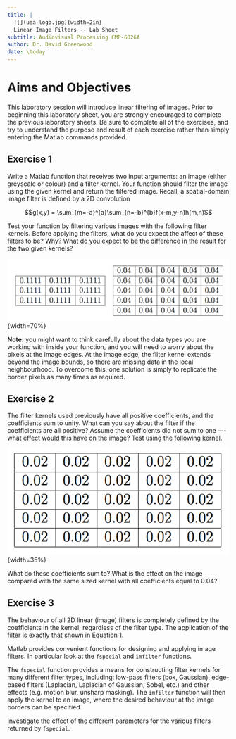```yaml
---
title: |
  ![](uea-logo.jpg){width=2in}  
  Linear Image Filters -- Lab Sheet
subtitle: Audiovisual Processing CMP-6026A
author: Dr. David Greenwood
date: \today
---
```


# Aims and Objectives

This laboratory session will introduce linear filtering of images.
Prior to beginning this laboratory sheet, you are strongly encouraged to complete
the previous laboratory sheets. Be sure to complete all of the exercises, and
try to understand the purpose and result of each exercise rather than simply
entering the Matlab commands provided.

## Exercise 1

Write a Matlab function that receives two input arguments: an image
(either greyscale or colour) and a filter kernel. Your function should
filter the image using the given kernel and return the filtered image.
Recall, a spatial-domain image filter is defined by a 2D convolution

$$g(x,y) = \sum_{m=-a}^{a}\sum_{n=-b}^{b}f(x-m,y-n)h(m,n)$$

Test your function by filtering various images with the following filter
kernels. Before applying the filters, what do you expect the affect of these
filters to be? Why? What do you expect to be the difference in the result
for the two given kernels?

![](kernels.png){width=70%}

**Note:** you might want to think carefully about the data types you are working
with inside your function, and you will need to worry about the pixels at the
image edges. At the image edge, the filter kernel extends beyond the image
bounds, so there are missing data in the local neighbourhood. To overcome this,
one solution is simply to replicate the border pixels as many times as required.

## Exercise 2

The filter kernels used previously have all positive coefficients, and
the coefficients sum to unity. What can you say about the filter if the
coefficients are all positive? Assume the coefficients did not sum to
one --- what effect would this have on the image?
Test using the following kernel.

![](anotherkernel.png){width=35%}

What do these coefficients sum to? What is the effect on the image compared
with the same sized kernel with all coefficients equal to 0.04?

## Exercise 3

The behaviour of all 2D linear (image) filters is completely defined
by the coefficients in the kernel, regardless of the filter type.
The application of the filter is exactly that shown in Equation 1.

Matlab provides convenient functions for designing and applying image filters.
In particular look at the `fspecial` and `imfilter` functions.

The `fspecial` function provides a means for constructing filter kernels for many
different filter types, including: low-pass filters (box, Gaussian), edge-based
filters (Laplacian, Laplacian of Gaussian, Sobel, etc.) and other effects
(e.g. motion blur, unsharp masking). The `imfilter` function will
then apply the kernel to an image, where the desired behaviour at the image
borders can be specified.

Investigate the effect of the different parameters for the various filters
returned by `fspecial`.
